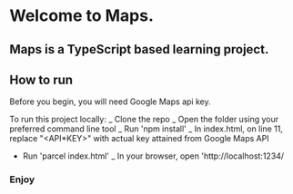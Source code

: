 # Welcome to Maps.

## Maps is a TypeScript based learning project.

## How to run

Before you begin, you will need Google Maps api key.

To run this project locally:
_ Clone the repo
_ Open the folder using your preferred command line tool
_ Run 'npm install'
_ In index.html, on line 11, replace "<API\*KEY>" with actual key attained from Google Maps API

- Run 'parcel index.html'
  \_ In your browser, open 'http://localhost:1234/

### Enjoy
